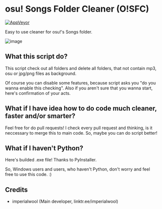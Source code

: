# osu! Songs Folder Cleaner (O!SFC)
[![AppVeyor](https://img.shields.io/appveyor/build/toxichead/osu-songs-folder-cleaner?label=windows%20build)](https://ci.appveyor.com/project/toxichead/osu-songs-folder-cleaner/build/artifacts)

Easy to use cleaner for osu!'s Songs folder.

![image](https://github.com/toxichead/osu-songs-folder-cleaner/assets/55358751/00d56e78-620f-4e5c-8d72-486f68e6604b)

## What this script do?
This script check out all folders and delete all folders, that not contain mp3, osu or jpg/png files as background.

Of course you can disable some features, because script asks you "do you wanna enable this checking". Also if you aren't sure that you wanna start, here's confirmation of your acts.

## What if I have idea how to do code much cleaner, faster and/or smarter?

Feel free for do pull requests! I check every pull request and thinking, is it neccessary to merge this to main code. So, maybe you can do script better!

## What if I haven't Python?
Here's builded .exe file! Thanks to PyInstaller.

So, Windows users and users, who haven't Python, don't worry and feel free to use this code. :)

## Credits
- imperialwool (Main developer, linktr.ee/imperialwool)
